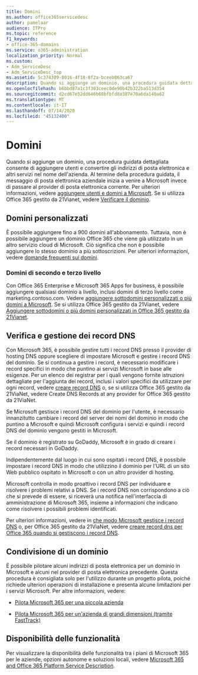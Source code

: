 ```yaml
---
title: Domini
ms.author: office365servicedesc
author: pamelaar
audience: ITPro
ms.topic: reference
f1_keywords:
- office-365-domains
ms.service: o365-administration
localization_priority: Normal
ms.custom:
- Adm_ServiceDesc
- Adm_ServiceDesc_top
ms.assetid: 5c374309-8016-4f18-8f2a-bceeb863ca67
description: Quando si aggiunge un dominio, una procedura guidata dettagliata consente di aggiungere utenti e convertire gli indirizzi di posta elettronica e altri servizi nel nome dell'azienda. Al termine della procedura guidata, il messaggio di posta elettronica aziendale inizia a venire a Microsoft invece di passare al provider di posta elettronica corrente. Per ulteriori informazioni, vedere Aggiungere utenti e domini a Microsoft. Se si utilizza Office 365 gestito da 21Vianet, vedere Verificare il dominio.
ms.openlocfilehash: b6bbd87a1c3f303ceec0de90b42b322ba513d354
ms.sourcegitcommit: d2cd67e52dd646b68bfbfd8a387e70a6da140a62
ms.translationtype: MT
ms.contentlocale: it-IT
ms.lasthandoff: 07/14/2020
ms.locfileid: "45132400"
---
```

# <a name="domains"></a>Domini

Quando si aggiunge un dominio, una procedura guidata dettagliata consente di aggiungere utenti e convertire gli indirizzi di posta elettronica e altri servizi nel nome dell'azienda. Al termine della procedura guidata, il messaggio di posta elettronica aziendale inizia a venire a Microsoft invece di passare al provider di posta elettronica corrente. Per ulteriori informazioni, vedere [aggiungere utenti e domini a Microsoft](https://support.office.com/article/6383f56d-3d09-4dcb-9b41-b5f5a5efd611). Se si utilizza Office 365 gestito da 21Vianet, vedere [Verificare il dominio](https://docs.microsoft.com/office365/admin/setup/add-domain).
  
## <a name="custom-domains"></a>Domini personalizzati

È possibile aggiungere fino a 900 domini all'abbonamento. Tuttavia, non è possibile aggiungere un dominio Office 365 che viene già utilizzato in un altro servizio cloud di Microsoft. Ciò significa che non è possibile aggiungere lo stesso dominio a più sottoscrizioni. Per ulteriori informazioni, vedere [domande frequenti sui domini](https://support.office.com/article/Domains-FAQ-1272bad0-4bd4-4796-8005-67d6fb3afc5a).
  
### <a name="second-and-third-level-domains"></a>Domini di secondo e terzo livello

Con Office 365 Enterprise e Microsoft 365 Apps for business, è possibile aggiungere qualsiasi dominio a livello, inclusi domini di terzo livello come marketing.contoso.com. Vedere [aggiungere sottodomini personalizzati o più domini a Microsoft](https://docs.microsoft.com/office365/admin/setup/domains-faq). Se si utilizza Office 365 gestito da 21Vianet, vedere [Aggiungere sottodomini o più domini personalizzati in Office 365 gestito da 21Vianet](https://docs.microsoft.com/office365/admin/setup/domains-faq).
  
## <a name="domain-verification-and-managing-dns-records"></a>Verifica e gestione dei record DNS

Con Microsoft 365, è possibile gestire tutti i record DNS presso il provider di hosting DNS oppure scegliere di impostare Microsoft e gestire i record DNS del dominio. Se si continua a gestire i record, è necessario modificare i record specifici in modo che puntino ai servizi Microsoft in base alle esigenze. Per un elenco dei registrar per i quali vengono fornite istruzioni dettagliate per l'aggiunta dei record, inclusi i valori specifici da utilizzare per ogni record, vedere [creare record DNS](https://docs.microsoft.com/office365/admin/get-help-with-domains/create-dns-records-at-any-dns-hosting-provider) o, se si utilizza Office 365 gestito da 21ViaNet, vedere Create DNS Records at any provider for Office 365 gestito da 21ViaNet. 
  
Se Microsoft gestisce i record DNS del dominio per l'utente, è necessario innanzitutto cambiare i record del server dei nomi del dominio in modo che puntino a Microsoft e quindi Microsoft configura i servizi e quindi i record DNS del dominio vengono gestiti in Microsoft.
  
Se il dominio è registrato su GoDaddy, Microsoft è in grado di creare i record necessari in GoDaddy. 
  
Indipendentemente dal luogo in cui sono ospitati i record DNS, è possibile impostare i record DNS in modo che utilizzino il dominio per l'URL di un sito Web pubblico ospitato in Microsoft o con un altro provider di hosting. 
  
Microsoft controlla in modo proattivo i record DNS per individuare e risolvere i problemi relativi a DNS. Se i record DNS non corrispondono a ciò che si prevede di essere, si riceverà una notifica nell'interfaccia di amministrazione di Microsoft 365, insieme a informazioni che indicano come risolvere i possibili problemi identificati.
  
Per ulteriori informazioni, vedere in [che modo Microsoft gestisce i record DNS](https://docs.microsoft.com/office365/admin/setup/domains-faq) o, per Office 365 gestito da 21ViaNet, vedere [creare record dns per Office 365 quando si gestiscono i record DNS](https://docs.microsoft.com/office365/admin/services-in-china/create-dns-records-when-you-manage-your-dns-records).
  
## <a name="sharing-a-domain"></a>Condivisione di un dominio

È possibile pilotare alcuni indirizzi di posta elettronica per un dominio in Microsoft e alcuni nel provider di posta elettronica precedente. Questa procedura è consigliata solo per l'utilizzo durante un progetto pilota, poiché richiede ulteriori operazioni di installazione e presenta alcune limitazioni per i servizi Microsoft. Per altre informazioni, vedere:
  
- [Pilota Microsoft 365 per una piccola azienda](https://support.office.com/article/39cee536-6a03-40cf-b9c1-f301bb6001d7)
    
- [Pilota Microsoft 365 per un'azienda di grandi dimensioni (tramite FastTrack)](https://fasttrack.office.com/onboard)
    
## <a name="feature-availability"></a>Disponibilità delle funzionalità

Per visualizzare la disponibilità delle funzionalità tra i piani di Microsoft 365 per le aziende, opzioni autonome e soluzioni locali, vedere [Microsoft 365 and Office 365 Platform Service Description](office-365-platform-service-description.md).
  

